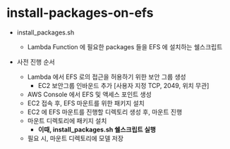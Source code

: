 # install-packages-on-efs

- install_packages.sh
  - Lambda Function 에 필요한 packages 들을 EFS 에 설치하는 쉘스크립트

- 사전 진행 순서
  - Lambda 에서 EFS 로의 접근을 허용하기 위한 보안 그룹 생성
    - EC2 보안그룹 인바운드 추가 [사용자 지정 TCP, 2049, 위치 무관]   
  - AWS Console 에서 EFS 및 액세스 포인트 생성
  - EC2 접속 후, EFS 마운트를 위한 패키지 설치
  - EC2 에 EFS 마운트를 진행할 디렉토리 생성 후, 마운트 진행
  - 마운트 디렉토리에 패키지 설치
    - **이때, install_packages.sh 쉘스크립트 실행**
  - 필요 시, 마운트 디렉토리에 모델 저장

